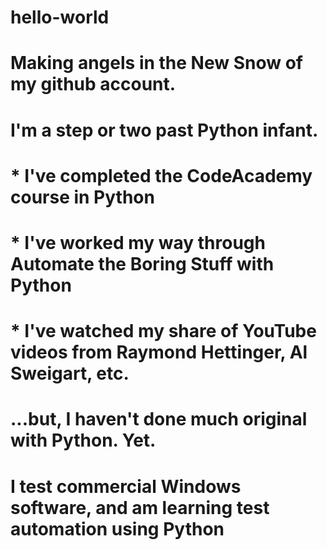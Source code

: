 # hello-world
# Making angels in the New Snow of my github account.
# I'm a step or two past Python infant.
# * I've completed the CodeAcademy course in Python
# * I've worked my way through Automate the Boring Stuff with Python
# * I've watched my share of YouTube videos from Raymond Hettinger, Al Sweigart, etc.
# ...but, I haven't done much original with Python. Yet.
# I test commercial Windows software, and am learning test automation using Python

